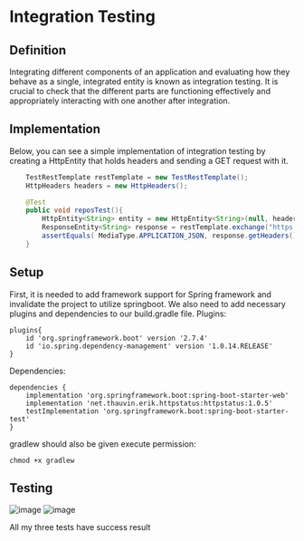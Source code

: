 # Integration Testing

## Definition
Integrating different components of an application and evaluating how they behave as a single, integrated entity is known as integration testing. It is crucial to check that the different parts are functioning effectively and appropriately interacting with one another after integration.

## Implementation
Below, you can see a simple implementation of integration testing by creating a HttpEntity that holds headers and sending a GET request with it. 

```java
    TestRestTemplate restTemplate = new TestRestTemplate();
    HttpHeaders headers = new HttpHeaders();

    @Test
    public void reposTest(){
        HttpEntity<String> entity = new HttpEntity<String>(null, headers);
        ResponseEntity<String> response = restTemplate.exchange("https://60a21d3f745cd70017576092.mockapi.io/api/v1/repos", HttpMethod.GET, entity, String.class);
        assertEquals( MediaType.APPLICATION_JSON, response.getHeaders().getContentType());
    }
```
## Setup
First, it is needed to add framework support for Spring framework and invalidate the project to utilize springboot. We also need to add necessary plugins and dependencies to our build.gradle file.
Plugins:
```
plugins{
    id 'org.springframework.boot' version '2.7.4'
    id 'io.spring.dependency-management' version '1.0.14.RELEASE'
}
```
Dependencies:
```
dependencies {
    implementation 'org.springframework.boot:spring-boot-starter-web'
    implementation 'net.thauvin.erik.httpstatus:httpstatus:1.0.5'
    testImplementation 'org.springframework.boot:spring-boot-starter-test'
}
```
gradlew should also be given execute permission:
```
chmod +x gradlew
```
## Testing
![image](https://user-images.githubusercontent.com/71690774/194756591-7e30a467-a583-4881-a011-00fac5df6efe.png)
![image](https://user-images.githubusercontent.com/71690774/194756625-367501c0-8ba9-4ac6-bc4e-aac3d917c31e.png)

All my three tests have success result
